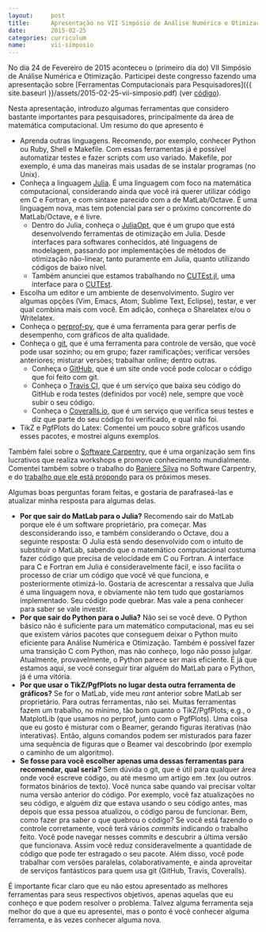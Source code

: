 ```yaml
---
layout:     post
title:      Apresentação no VII Simpósio de Análise Numérica e Otimização - UFPR
date:       2015-02-25
categories: curriculum
name:       vii-simposio
---
```

No dia 24 de Fevereiro de 2015 aconteceu o (primeiro dia do) VII Simpósio de
Análise Numérica e Otimização.
Participei deste congresso fazendo uma apresentação sobre
[Ferramentas Computacionais para
Pesquisadores]({{ site.baseurl }}/assets/2015-02-25-vii-simposio.pdf)
(ver [código](http://github.com/abelsiqueira/pres-ferramentas-computacionais)).

Nesta apresentação, introduzo algumas ferramentas que considero bastante
importantes para pesquisadores, principalmente da área de matemática
computacional.
Um resumo do que apresento é

  - Aprenda outras linguagens. Recomendo, por exemplo, conhecer Python ou Ruby,
    Shell e Makefile. Com essas ferramentas já é possível automatizar testes e
    fazer scripts com uso variado. Makefile, por exemplo, é uma das maneiras
    mais usadas de se instalar programas (no Unix).
  - Conheça a linguagem [Julia](http://www.julialang.org).
    É uma linguagem com foco na matemática computacional, considerando ainda que
    você irá querer utilizar código em C e Fortran, e com sintaxe parecido com a
    de MatLab/Octave. É uma linguagem nova, mas tem potencial para ser o próximo
    concorrente do MatLab/Octave, e é livre.
    - Dentro do Julia, conheça o [JuliaOpt](http://www.juliaopt.org), que é
      um grupo que está desenvolvendo ferramentas de otimização em Julia.
      Desde interfaces para softwares conhecidos, até linguagens de modelagem,
      passando por implementações de métodos de otimização não-linear, tanto
      puramente em Julia, quanto utilizando códigos de baixo nível.
    - Também anunciei que estamos trabalhando no
      [CUTEst.jl](http://github.com/optimizers/CUTEst.jl), uma interface para o
      [CUTEst](http://ccpforge.cse.rl.ac.uk/gf/project/cutest/wiki).
  - Escolha um editor e um ambiente de desenvolvimento.
    Sugiro ver algumas opções (Vim, Emacs, Atom, Sublime Text, Eclipse), testar,
    e ver qual combina mais com você. Em adição, conheça o Sharelatex e/ou o
    Writelatex.
  - Conheça o [perprof-py](http://github.com/abelsiqueira/perprof-py),
    que é uma ferramenta para gerar perfis de desempenho, com gráficos de alta
    qualidade.
  - Conheça o [git](http://git-scm.com), que é uma ferramenta para controle de
    versão, que você pode usar sozinho; ou em grupo; fazer ramificações;
    verificar versões anteriores; misturar versões; trabalhar online; dentro
    outras.
    - Conheça o [GitHub](http://github.com), que é um site onde você pode
      colocar o código que foi feito com git.
    - Conheça o [Travis CI](http://travis-ci.org), que é um serviço que baixa
      seu código do GitHub e roda testes (definidos por você) nele, sempre que
      você subir o seu código.
    - Conheça o [Coveralls.io](http://coveralls.io), que é um serviço que
      verifica seus testes e diz que parte do seu código foi verificado, e qual
      não foi.
  - TikZ e PgfPlots do Latex: Comentei um pouco sobre gráficos usando esses
    pacotes, e mostrei alguns exemplos.

Também falei sobre o [Software Carpentry](http://www.software-carpentry.org),
que é uma organização sem fins lucrativos que realiza workshops e promove
conhecimento mundialmente. Comentei também sobre o trabalho do
[Raniere Silva](http://rgaiacs.com) no Software Carpentry, e do
[trabalho que ele está
propondo](http://catarse.me/pt/programacaocientifica) para os próximos meses.

Algumas boas perguntas foram feitas, e gostaria de parafraseá-las e
atualizar minha resposta para algumas delas.

  - **Por que sair do MatLab para o Julia?**
    Recomendo sair do MatLab porque ele é um software proprietário, pra começar.
    Mas desconsiderando isso, e também considerando o Octave, dou a seguinte
    resposta: O Julia está sendo desenvolvido com o intuito de substituir o
    MatLab, sabendo que o matemático computacional costuma fazer código que
    precisa de velocidade em C ou Fortran.
    A interface para C e Fortran em Julia é consideravelmente fácil,
    e isso facilita o processo de criar um código que você vê que funciona, e
    posteriormente otimizá-lo.
    Gostaria de acrescentar a ressalva que Julia é uma linguagem nova, e
    obviamente não tem tudo que gostaríamos implementado. Seu código pode
    quebrar. Mas vale a pena conhecer para saber se vale investir.
  - **Por que sair do Python para o Julia?**
    Não sei se você deve. O Python básico não é suficiente para um matemático
    computacional, mas eu sei que existem vários pacotes que conseguem deixar o
    Python muito eficiente para Análise Numérica e Otimização. Também é possível
    fazer uma transição C com Python, mas não conheço, logo não posso julgar.
    Atualmente, provavelmente, o Python parece ser mais eficiente.
    E já que estamos aqui, se você conseguir tirar alguém do MatLab para o
    Python, já é uma vitória.
  - **Por que usar o TikZ/PgfPlots no lugar desta outra ferramenta de
    gráficos?**
    Se for o MatLab, vide meu _rant_ anterior sobre MatLab ser proprietário.
    Para outras ferramentas, não sei. Muitas ferramentas fazem um trabalho, no
    mínimo, tão bom quanto o TikZ/PgfPlots, e.g., o MatplotLib (que
    usamos no perprof, junto com o PgfPlots).
    Uma coisa que eu gosto é misturar com o Beamer, gerando figuras iterativas
    (não interativas).
    Então, alguns comandos podem ser misturados para fazer uma sequência de
    figuras que o Beamer vai descobrindo (por exemplo o caminho de um
    algoritmo).
  - **Se fosse para você escolher apenas uma dessas ferramentas para
    recomendar, qual seria?**
    Sem dúvida o git, que é útil para qualquer área onde você escreve código, ou
    até mesmo um artigo em .tex (ou outros formatos binários de texto).
    Você nunca sabe quando vai precisar voltar numa versão anterior do código.
    Por exemplo, você faz atualizações no seu código, e alguém diz que estava
    usando o seu código antes, mas depois que essa pessoa atualizou, o código
    parou de funcionar.
    Bem, como fazer pra saber o que quebrou o código? Se você está fazendo o
    controle corretamente, você terá vários _commits_ indicando o trabalho
    feito. Você pode navegar nesses commits e descubrir a última versão que
    funcionava. Assim você reduz consideravelmente a quantidade de código que
    pode ter estragado o seu pacote.
    Além disso, você pode trabalhar com versões paralelas, colaborativamente, e
    ainda aproveitar de serviços fantásticos para quem usa git (GitHub, Travis,
    Coveralls).

É importante ficar claro que eu não estou apresentado as melhores ferramentas
para seus respectivos objetivos, apenas aquelas que eu conheço e que podem
resolver o problema. Talvez alguma ferramenta seja melhor do que a que eu
apresentei, mas o ponto é você conhecer alguma ferramenta, e às vezes conhecer
alguma nova.
